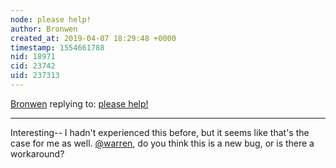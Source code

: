 ```yaml
---
node: please help!
author: Bronwen
created_at: 2019-04-07 18:29:48 +0000
timestamp: 1554661788
nid: 18971
cid: 23742
uid: 237313
---
```




[Bronwen](../profile/Bronwen) replying to: [please help!](../notes/Pepin420/04-06-2019/please-help)

----
 Interesting-- I hadn't experienced this before, but it seems like that's the case for me as well. [@warren](/profile/warren), do you think this is a new bug, or is there a workaround?